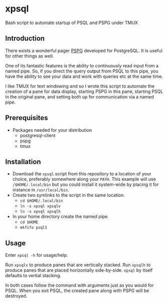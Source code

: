 # xpsql
Bash script to automate startup of PSQL and PSPG under TMUX

## Introduction
There exists a wonderful pager [PSPG](https://github.com/okbob/pspg) developed for PostgreSQL.  It is useful for other things as well.

One of its fantastic features is the ability to continuously read input from a named pipe.  So, if you direct the query output from PSQL to this pipe, you have the ability to see your data and work with queries etc at the same time.

I like TMUX for text windowing and so I wrote this script to automate the creation of a pane for data display, starting PSPG in this pane, starting PSQL in the original pane, and setting both up for communication via a named pipe.

## Prerequisites
* Packages needed for your distribution
  * postgresql-client
  * pspg
  * tmux
 
## Installation
- Download the <code>xpsql</code> script from this repository to a location of your choice, preferably somewhere along your <code>PATH</code>.  This example will use <code>/$HOME/.local/bin</code> but you could install it system-wide by placing it for instance in <code>/usr/local/bin</code>.
- Create two symlinks to the script in the same location.
  - <code>cd $HOME/.local/bin</code>
  - <code>ln -s xpsql xpsqlv</code>
  - <code>ln -s xpsql xpsqlh</code>
- In your home directory create the named pipe.
  - <code>cd $HOME</code>
  - <code>mkfifo psql1</code>

## Usage
Enter <code>xpsql -h</code> for usage/help.

Run <code>xpsqlv</code> to produce panes that are vertically stacked. Run <code>xpsqlh</code> to produce panes that are placed horizontally side-by-side.  <code>xpsql</code> by itself defaults to vertial stacking.

In both cases follow the command with arguments just as you would for PSQL.  When you exit PSQL, the created pane along with PSPG will be destroyed.
